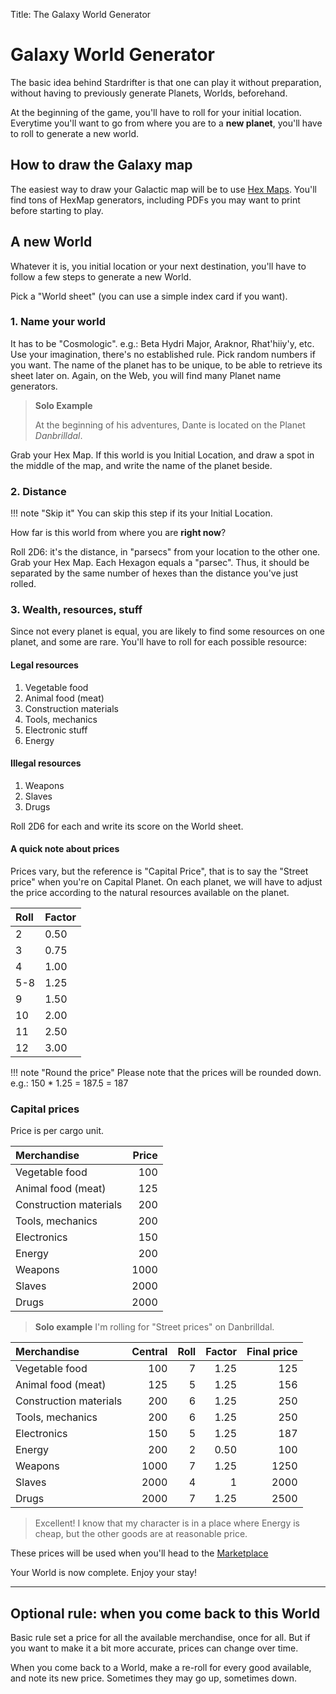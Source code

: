 Title: The Galaxy World Generator

# Galaxy World Generator

The basic idea behind Stardrifter is that one can play it without preparation,
without having to previously generate Planets, Worlds, beforehand.

At the beginning of the game, you'll have to roll for your initial location.
Everytime you'll want to go from where you are to a **new planet**, you'll have
to roll to generate a new world.

## How to draw the Galaxy map

The easiest way to draw your Galactic map will be to use [Hex Maps][HexMap].
You'll find tons of HexMap generators, including PDFs you may want to print
before starting to play.

## A new World

Whatever it is, you initial location or your next destination, you'll have to
follow a few steps to generate a new World.

Pick a "World sheet" (you can use a simple index card if you want).

### 1. Name your world

It has to be "Cosmologic". e.g.: Beta Hydri Major, Araknor, Rhat'hiiy'y, etc.
Use your imagination, there's no established rule. Pick random numbers if you
want. The name of the planet has to be unique, to be able to retrieve its sheet
later on. Again, on the Web, you will find many Planet name generators.

> **Solo Example**
> 
> At the beginning of his adventures, Dante is located on the Planet
> *Danbrilldal*.

Grab your Hex Map. If this world is you Initial Location, and draw a spot in the
middle of the map, and write the name of the planet beside.

### 2. Distance

!!! note "Skip it"
    You can skip this step if its your Initial Location.

How far is this world from where you are **right now**?

Roll 2D6: it's the distance, in "parsecs" from your location to the other one.
Grab your Hex Map. Each Hexagon equals a "parsec". Thus, it should be separated
by the same number of hexes than the distance you've just rolled.

### 3. Wealth, resources, stuff

Since not every planet is equal, you are likely to find some resources on one
planet, and some are rare. You'll have to roll for each possible resource:

#### Legal resources

1. Vegetable food 
2. Animal food (meat)
3. Construction materials
4. Tools, mechanics
5. Electronic stuff
6. Energy

#### Illegal resources

1. Weapons
2. Slaves
3. Drugs

Roll 2D6 for each and write its score on the World sheet.

#### A quick note about prices

Prices vary, but the reference is "Capital Price", that is to say the "Street price"
when you're on Capital Planet. On each planet, we will have to adjust the price
according to the natural resources available on the planet.

| Roll | Factor  |
|:---- |:--------|
| 2    | 0.50    | 
| 3    | 0.75    |
| 4    | 1.00    |
| 5-8  | 1.25    |
| 9    | 1.50    |
| 10   | 2.00    |
| 11   | 2.50    |
| 12   | 3.00    |


!!! note "Round the price" 
    Please note that the prices will be rounded down. e.g.:
    150 * 1.25 = 187.5 = 187

### Capital prices

Price is per cargo unit.

| Merchandise                | Price   |
|:-------------------------- |--------:|
| Vegetable food             | 100     |
| Animal food (meat)         | 125     |
| Construction materials     | 200     |
| Tools, mechanics           | 200     |
| Electronics                | 150     | 
| Energy                     | 200     |
| Weapons                    | 1000    |
| Slaves                     | 2000    |
| Drugs                      | 2000    |

> **Solo example**
> I'm rolling for "Street prices" on Danbrilldal.
>

| Merchandise                | Central | Roll | Factor | Final price |
|:-------------------------- |--------:|-----:|-------:|------------:|
| Vegetable food             | 100     | 7    | 1.25   | 125         |
| Animal food (meat)         | 125     | 5    | 1.25   | 156         |
| Construction materials     | 200     | 6    | 1.25   | 250         |
| Tools, mechanics           | 200     | 6    | 1.25   | 250         |
| Electronics                | 150     | 5    | 1.25   | 187         |
| Energy                     | 200     | 2    | 0.50   | 100         |
| Weapons                    | 1000    | 7    | 1.25   | 1250        |
| Slaves                     | 2000    | 4    | 1      | 2000        |
| Drugs                      | 2000    | 7    | 1.25   | 2500        |

> Excellent! I know that my character is in a place where Energy is cheap, but
> the other goods are at reasonable price.

These prices will be used when you'll head to the [Marketplace][marketplace]

Your World is now complete. Enjoy your stay!


----

## Optional rule: when you come back to this World

Basic rule set a price for all the available merchandise, once for all. But if
you want to make it a bit more accurate, prices can change over time.

When you come back to a World, make a re-roll for every good available, and note
its new price. Sometimes they may go up, sometimes down.

[HexMap]: https://en.wikipedia.org/wiki/Hex_map
[marketplace]: ../marketplace/
